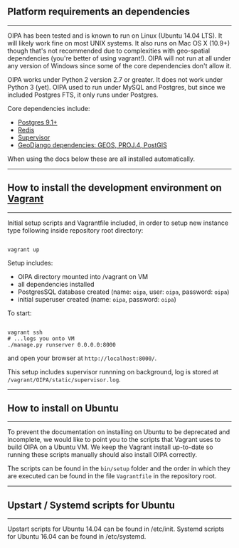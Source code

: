 ## Platform requirements an dependencies
--------
OIPA has been tested and is known to run on Linux (Ubuntu 14.04 LTS). It will likely work fine on most UNIX systems. It also runs on Mac OS X (10.9+) though that's not recommended due to complexities with geo-spatial dependencies (you're better of using vagrant!). OIPA will not run at all under any version of Windows since some of the core dependencies don't allow it.

OIPA works under Python 2 version 2.7 or greater. It does not work under Python 3 (yet). OIPA used to run under MySQL and Postgres, but since we included Postgres FTS, it only runs under Postgres.

Core dependencies include:

- [Postgres 9.1+](http://www.postgresql.org/)
- [Redis](http://redis.io/)
- [Supervisor](https://github.com/Supervisor/supervisor/) 
- [GeoDjango dependencies: GEOS, PROJ.4, PostGIS](https://docs.djangoproject.com/en/1.9/ref/contrib/gis/install/)

When using the docs below these are all installed automatically. 


--------
## How to install the development environment on <a href="https://www.vagrantup.com/" target="_blank">Vagrant</a>
--------
Initial setup scripts and Vagrantfile included,
in order to setup new instance type following inside repository root directory:

```

vagrant up

```

Setup includes:

 - OIPA directory mounted into /vagrant on VM
 - all dependencies installed
 - PostgresSQL database created (name: `oipa`, user: `oipa`, password: `oipa`)
 - initial superuser created (name: `oipa`, password: `oipa`)

To start:

```

vagrant ssh
# ...logs you onto VM
./manage.py runserver 0.0.0.0:8000

```


and open your browser at `http://localhost:8000/`.

This setup includes supervisor runnning on background, log is stored at `/vagrant/OIPA/static/supervisor.log`.

--------
## How to install on Ubuntu
--------

To prevent the documentation on installing on Ubuntu to be deprecated and incomplete, we would like to point you to the scripts that Vagrant uses to build OIPA on a Ubuntu VM. We keep the Vagrant install up-to-date so running these scripts manually should also install OIPA correctly. 


The scripts can be found in the `bin/setup` folder and the order in which they are executed can be found in the file `Vagrantfile` in the repository root. 

--------
## Upstart / Systemd scripts for Ubuntu
-------- 
Upstart scripts for Ubuntu 14.04 can be found in /etc/init.
Systemd scripts for Ubuntu 16.04 can be found in /etc/systemd.




